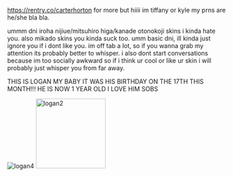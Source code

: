 https://rentry.co/carterhorton for more but
hiiii im tiffany or kyle my prns are he/she bla bla.

ummm dni iroha nijiue/mitsuhiro higa/kanade otonokoji skins i kinda hate you. also mikado skins you kinda suck too. umm basic dni, ill kinda just ignore you if i dont like you. 
im off tab a lot, so if you wanna grab my attention its probably better to whisper. i also dont start conversations because im too socially awkward so if i think ur cool or like ur skin i will probably just whisper you from far away. 

THIS IS LOGAN MY BABY IT WAS HIS BIRTHDAY ON THE 17TH THIS MONTH!!! HE IS NOW 1 YEAR OLD I LOVE HIM SOBS

![logan4](https://user-images.githubusercontent.com/88209648/189762057-546c7610-ce71-44ad-8b2e-cd082a8d4fb9.png) 
<img width="160" alt="logan2" src="https://user-images.githubusercontent.com/88209648/189762186-e6b5f526-fe30-4a0b-a3f8-3d009278ea0c.png">

